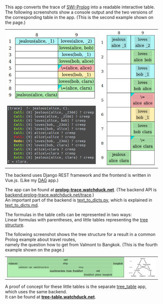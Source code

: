 This app converts the trace of [SWI-Prolog](https://en.wikipedia.org/wiki/SWI-Prolog) into a readable interactive table.
The following screenshots show a console output and the two versions of the corresponding table in the app.
(This is the second example shown on the page.)

<table>
    <tr>
    <td><img src=".img/jealous_table_brackets.png">
    <td rowspan="2"><img src=".img/jealous_table_trees.png">
    <tr>
    <td><img src=".img/jealous_console.png">
</table>

The backend uses Django REST framework and the frontend is written in Vue.js.
(Like my [DAG](https://github.com/watchduck/DAG) app.)

The app can be found at **[prolog-trace.watchduck.net](https://prolog-trace.watchduck.net)**.
(The backend API is [backend.prolog-trace.watchduck.net/trace](https://backend.prolog-trace.watchduck.net/trace).) <br>
An important part of the backend is
[text_to_dicts.py](back/app/utils/text_to_dicts.py),
which is explained in
[text_to_dicts.md](back/app/utils/text_to_dicts.md).

The formulas in the table cells can be represented in two ways:<br>Linear formulas with parentheses,
and little tables representing the [tree structure](https://en.wikipedia.org/wiki/Tree_structure).

The following screenshot shows the tree structure for a result in a common Prolog example about travel routes,<br>
namely the question how to get from Valmont to Bangkok. (This is the fourth example shown on the page.)
<table>
    <tr>
        <td><img src=".img/travel_result_tree.png">
        <td>
            <a href="https://commons.wikimedia.org/wiki/File:Prolog_travel_graph.svg">
                <img width="200px" src=".img/travel_graph.svg">
            </a>
</table>

A proof of concept for these little tables is the separate [tree_table](https://github.com/watchduck/tree_table) app,
which uses the same backend.<br>
It can be found at **[tree-table.watchduck.net](https://tree-table.watchduck.net)**.

